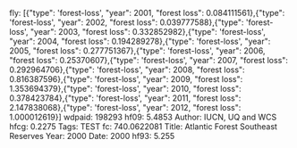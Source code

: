 fly: [{"type": 'forest-loss', "year": 2001, "forest loss": 0.084111561},{"type": 'forest-loss', "year": 2002, "forest loss": 0.039777588},{"type": 'forest-loss', "year": 2003, "forest loss": 0.332852982},{"type": 'forest-loss', "year": 2004, "forest loss": 0.194289278},{"type": 'forest-loss', "year": 2005, "forest loss": 0.277751367},{"type": 'forest-loss', "year": 2006, "forest loss": 0.25370607},{"type": 'forest-loss', "year": 2007, "forest loss": 0.292964706},{"type": 'forest-loss', "year": 2008, "forest loss": 0.816387596},{"type": 'forest-loss', "year": 2009, "forest loss": 1.353694379},{"type": 'forest-loss', "year": 2010, "forest loss": 0.378423784},{"type": 'forest-loss', "year": 2011, "forest loss": 2.147838068},{"type": 'forest-loss', "year": 2012, "forest loss": 1.000012619}]
wdpaid: 198293
hf09: 5.4853
Author: IUCN, UQ and WCS
hfcg: 0.2275
Tags: TEST
fc: 740.0622081
Title: Atlantic Forest Southeast Reserves
Year: 2000
Date: 2000
hf93: 5.255
